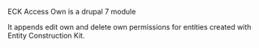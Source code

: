 ECK Access Own is a drupal 7 module

It appends edit own and delete own permissions for entities created with Entity Construction Kit.
